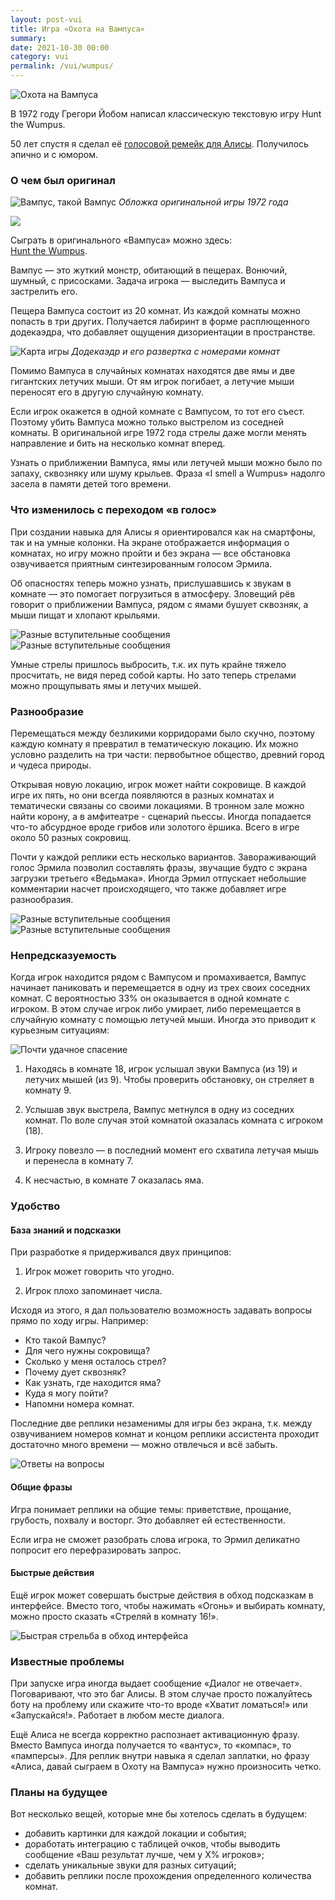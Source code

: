 ```yaml
---
layout: post-vui
title: Игра «Охота на Вампуса»
summary: 
date: 2021-10-30 00:00
category: vui
permalink: /vui/wumpus/
---
```


![Охота на Вампуса](/images/posts/wumpus-cover.jpg)

В 1972 году Грегори Йобом написал классическую текстовую игру Hunt the Wumpus. 

50 лет спустя я сделал её <a href ="https://alice.ya.ru/s/03d361af-8c50-449a-9ab9-b61df7c67660" target="_blank">голосовой ремейк для Алисы</a>. Получилось эпично и с юмором.

### О чем был оригинал

![Вампус, такой Вампус](/images/posts/wampus-poster.jpg)
*Обложка оригинальной игры 1972 года*

<div class="note">

<img src="/images/posts/wampus-poster.jpg">	

Сыграть в оригинального «Вампуса» можно здесь:<br><a href ="https://jayisgames.com/games/hunt-the-wumpus/" target="_blank">Hunt the Wumpus</a>.
</div>

Вампус — это жуткий монстр, обитающий в пещерах. Вонючий, шумный, с присосками. Задача игрока — выследить Вампуса и застрелить его.

Пещера Вампуса состоит из 20 комнат. Из каждой комнаты можно попасть в три других. Получается лабиринт в форме расплющенного додекаэдра, что добавляет ощущения дизориентации в пространстве. 

![Карта игры](/images/posts/Hunt_the_Wumpus_map.jpg)
*Додекаэдр и его развертка с номерами комнат*

Помимо Вампуса в случайных комнатах находятся две ямы и две гигантских летучих мыши. От ям игрок погибает, а летучие мыши переносят его в другую случайную комнату. 

Если игрок окажется в одной комнате с Вампусом, то тот его съест. Поэтому убить Вампуса можно только выстрелом из соседней комнаты. В оригинальной игре 1972 года стрелы даже могли менять направление и бить на несколько комнат вперед.

Узнать о приближении Вампуса, ямы или летучей мыши можно было по запаху, сквозняку или шуму крыльев. Фраза «I smell a Wumpus» надолго засела в памяти детей того времени.

### Что изменилось с переходом «в голос»

При создании навыка для Алисы я ориентировался как на смартфоны, так и на умные колонки. На экране отображается информация о комнатах, но игру можно пройти и без экрана — все обстановка озвучивается приятным синтезированным голосом Эрмила. 

Об опасностях теперь можно узнать, прислушавшись к звукам в комнате — это помогает погрузиться в атмосферу. Зловещий рёв говорит о приближении Вампуса, рядом с ямами бушует сквозняк, а мыши пищат и хлопают крыльями. 

![Разные вступительные сообщения](/images/posts/wumpus-gameplay-1.jpg)
![Разные вступительные сообщения](/images/posts/wumpus-gameplay-2.jpg)

Умные стрелы пришлось выбросить, т.к. их путь крайне тяжело просчитать, не видя перед собой карты. Но зато теперь стрелами можно прощупывать ямы и летучих мышей.

### Разнообразие

Перемещаться между безликими корридорами было скучно, поэтому каждую комнату я превратил в тематическую локацию. Их можно условно разделить на три части: первобытное общество, древний город и чудеса природы.

Открывая новую локацию, игрок может найти сокровище. В каждой игре их пять, но они всегда появляются в разных комнатах и тематически связаны со своими локациями. В тронном зале можно найти корону, а в амфитеатре - сценарий пьессы. Иногда попадается что-то абсурдное вроде грибов или золотого ёршика. Всего в игре около 50 разных сокровищ.

Почти у каждой реплики есть несколько вариантов. Завораживающий голос Эрмила позволил составлять фразы, звучащие будто с экрана загрузки третьего «Ведьмака». Иногда Эрмил отпускает небольшие комментарии насчет происходящего, что также добавляет игре разнообразия.

![Разные вступительные сообщения](/images/posts/wumpus-start-1.jpg)
![Разные вступительные сообщения](/images/posts/wumpus-start-2.jpg)

### Непредсказуемость

Когда игрок находится рядом с Вампусом и промахивается, Вампус начинает паниковать и перемещается в одну из трех своих соседних комнат. C вероятностью 33% он оказывается в одной комнате с игроком. В этом случае игрок либо умирает, либо перемещается в случайную комнату с помощью летучей мыши. Иногда это приводит к курьезным ситуациям:

![Почти удачное спасение](/images/posts/wumpus-escape-plan.jpg)

1. Находясь в комнате 18, игрок услышал звуки Вампуса (из 19) и летучих мышей (из 9). Чтобы проверить обстановку, он стреляет в комнату 9.

2. Услышав звук выстрела, Вампус метнулся в одну из соседних комнат. По воле случая этой комнатой оказалась комната с игроком (18).

3. Игроку повезло — в последний момент его схватила летучая мышь и перенесла в комнату 7.

4. К несчастью, в комнате 7 оказалась яма. 

### Удобство 

#### База знаний и подсказки

При разработке я придерживался двух принципов:

1. Игрок может говорить что угодно.

2. Игрок плохо запоминает числа.

Исходя из этого, я дал пользователю возможность задавать вопросы прямо по ходу игры. Например:
- Кто такой Вампус?
- Для чего нужны сокровища?
- Сколько у меня осталось стрел?
- Почему дует сквозняк?
- Как узнать, где находится яма?
- Куда я могу пойти?
- Напомни номера комнат.

Последние две реплики незаменимы для игры без экрана, т.к. между озвучиванием номеров комнат и концом реплики ассистента проходит достаточно много времени — можно отвлечься и всё забыть.

![Ответы на вопросы](/images/posts/wumpus-smalltalk.jpg)

#### Общие фразы
Игра понимает реплики на общие темы: приветствие, прощание, грубость, похвалу и восторг. Это добавляет ей естественности.

Если игра не сможет разобрать слова игрока, то Эрмил деликатно попросит его перефразировать запрос.

#### Быстрые действия
Ещё игрок может совершать быстрые действия в обход подсказкам в интерфейсе. Вместо того, чтобы нажимать «Огонь» и выбирать комнату, можно просто сказать «Стреляй в комнату 16!».

![Быстрая стрельба в обход интерфейса](/images/posts/wumpus-shortcut.jpg)

### Известные проблемы
При запуске игра иногда выдает сообщение «Диалог не отвечает». Поговаривают, что это баг Алисы. В этом случае просто пожалуйтесь боту на проблему или скажите что-то вроде «Хватит ломаться!» или «Запускайся!». Работает в любом месте диалога.

Ещё Алиса не всегда корректно распознает активационную фразу. Вместо Вампуса иногда получается то «вантус», то «компас», то «памперсы». Для реплик внутри навыка я сделал заплатки, но фразу «Алиса, давай сыграем в Охоту на Вампуса» нужно произносить четко.

### Планы на будущее
Вот несколько вещей, которые мне бы хотелось сделать в будущем:
- добавить картинки для каждой локации и события;
- доработать интеграцию с таблицей очков, чтобы выводить сообщение «Ваш результат лучше, чем у Х% игроков»;
- сделать уникальные звуки для разных ситуаций;
- добавить реплики после прохождения определенного количества комнат.